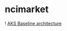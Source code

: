 # ncimarket
! [AKS Baseline architecture](https://raw.githubusercontent.com/nizure/ncimarket/8e2217eb155a52cbd5593e232b4332b9a238748e/design/terraks.svg?token=ALCCCV72R2JU6AAEX5LQF33AM3YKS)